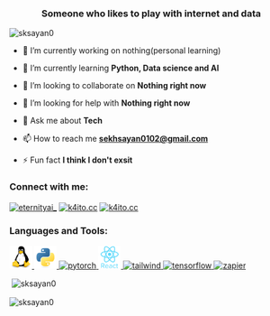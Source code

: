 <h3 align="center">Someone who likes to play with internet and data</h3>

<p align="left"> <img src="https://komarev.com/ghpvc/?username=sksayan0&label=Profile%20views&color=0e75b6&style=flat" alt="sksayan0" /> </p>

- 🔭 I’m currently working on nothing(personal learning)

- 🌱 I’m currently learning **Python, Data science and AI**

- 👯 I’m looking to collaborate on **Nothing right now**

- 🤝 I’m looking for help with **Nothing right now**

- 💬 Ask me about **Tech**

- 📫 How to reach me **sekhsayan0102@gmail.com**

- ⚡ Fun fact **I think I don't exsit**

<h3 align="left">Connect with me:</h3>
<p align="left">
<a href="https://twitter.com/eternityai_" target="blank"><img align="center" src="https://raw.githubusercontent.com/rahuldkjain/github-profile-readme-generator/master/src/images/icons/Social/twitter.svg" alt="eternityai_" height="30" width="40" /></a>
<a href="https://instagram.com/k4ito.cc" target="blank"><img align="center" src="https://raw.githubusercontent.com/rahuldkjain/github-profile-readme-generator/master/src/images/icons/Social/instagram.svg" alt="k4ito.cc" height="30" width="40" /></a>
<a href="https://discord.gg/k4ito.cc" target="blank"><img align="center" src="https://raw.githubusercontent.com/rahuldkjain/github-profile-readme-generator/master/src/images/icons/Social/discord.svg" alt="k4ito.cc" height="30" width="40" /></a>
</p>

<h3 align="left">Languages and Tools:</h3>
<p align="left"> <a href="https://www.linux.org/" target="_blank" rel="noreferrer"> <img src="https://raw.githubusercontent.com/devicons/devicon/master/icons/linux/linux-original.svg" alt="linux" width="40" height="40"/> </a> <a href="https://www.python.org" target="_blank" rel="noreferrer"> <img src="https://raw.githubusercontent.com/devicons/devicon/master/icons/python/python-original.svg" alt="python" width="40" height="40"/> </a> <a href="https://pytorch.org/" target="_blank" rel="noreferrer"> <img src="https://www.vectorlogo.zone/logos/pytorch/pytorch-icon.svg" alt="pytorch" width="40" height="40"/> </a> <a href="https://reactjs.org/" target="_blank" rel="noreferrer"> <img src="https://raw.githubusercontent.com/devicons/devicon/master/icons/react/react-original-wordmark.svg" alt="react" width="40" height="40"/> </a> <a href="https://tailwindcss.com/" target="_blank" rel="noreferrer"> <img src="https://www.vectorlogo.zone/logos/tailwindcss/tailwindcss-icon.svg" alt="tailwind" width="40" height="40"/> </a> <a href="https://www.tensorflow.org" target="_blank" rel="noreferrer"> <img src="https://www.vectorlogo.zone/logos/tensorflow/tensorflow-icon.svg" alt="tensorflow" width="40" height="40"/> </a> <a href="https://zapier.com" target="_blank" rel="noreferrer"> <img src="https://www.vectorlogo.zone/logos/zapier/zapier-icon.svg" alt="zapier" width="40" height="40"/> </a> </p>

<p>&nbsp;<img align="center" src="https://github-readme-stats.vercel.app/api?username=sksayan0&show_icons=true&locale=en" alt="sksayan0" /></p>

<p><img align="center" src="https://github-readme-streak-stats.herokuapp.com/?user=sksayan0&" alt="sksayan0" /></p>


